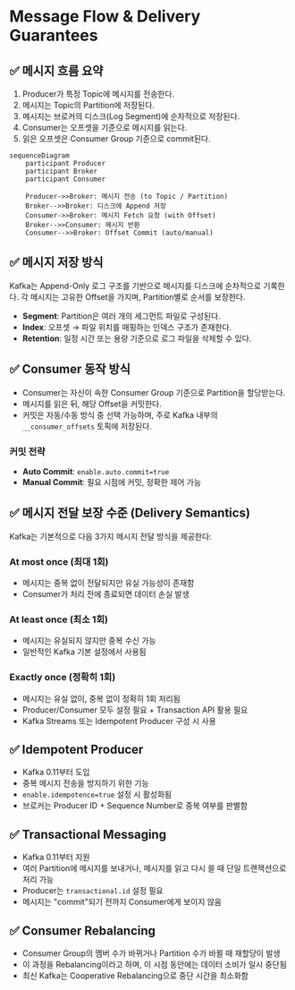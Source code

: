 # Message Flow & Delivery Guarantees

## ✅ 메시지 흐름 요약

1. Producer가 특정 Topic에 메시지를 전송한다.
2. 메시지는 Topic의 Partition에 저장된다.
3. 메시지는 브로커의 디스크(Log Segment)에 순차적으로 저장된다.
4. Consumer는 오프셋을 기준으로 메시지를 읽는다.
5. 읽은 오프셋은 Consumer Group 기준으로 commit된다.

```mermaid
sequenceDiagram
    participant Producer
    participant Broker
    participant Consumer

    Producer->>Broker: 메시지 전송 (to Topic / Partition)
    Broker-->>Broker: 디스크에 Append 저장
    Consumer->>Broker: 메시지 Fetch 요청 (with Offset)
    Broker-->>Consumer: 메시지 반환
    Consumer-->>Broker: Offset Commit (auto/manual)
```

## ✅ 메시지 저장 방식

Kafka는 Append-Only 로그 구조를 기반으로 메시지를 디스크에 순차적으로 기록한다.
각 메시지는 고유한 Offset을 가지며, Partition별로 순서를 보장한다.

- **Segment**: Partition은 여러 개의 세그먼트 파일로 구성된다.
- **Index**: 오프셋 → 파일 위치를 매핑하는 인덱스 구조가 존재한다.
- **Retention**: 일정 시간 또는 용량 기준으로 로그 파일을 삭제할 수 있다.

## ✅ Consumer 동작 방식

- Consumer는 자신이 속한 Consumer Group 기준으로 Partition을 할당받는다.
- 메시지를 읽은 뒤, 해당 Offset을 커밋한다.
- 커밋은 자동/수동 방식 중 선택 가능하며, 주로 Kafka 내부의 `__consumer_offsets` 토픽에 저장된다.

### 커밋 전략

- **Auto Commit**: `enable.auto.commit=true`
- **Manual Commit**: 필요 시점에 커밋, 정확한 제어 가능

## ✅ 메시지 전달 보장 수준 (Delivery Semantics)

Kafka는 기본적으로 다음 3가지 메시지 전달 방식을 제공한다:

### At most once (최대 1회)

- 메시지는 중복 없이 전달되지만 유실 가능성이 존재함
- Consumer가 처리 전에 종료되면 데이터 손실 발생

### At least once (최소 1회)

- 메시지는 유실되지 않지만 중복 수신 가능
- 일반적인 Kafka 기본 설정에서 사용됨

### Exactly once (정확히 1회)

- 메시지는 유실 없이, 중복 없이 정확히 1회 처리됨
- Producer/Consumer 모두 설정 필요 + Transaction API 활용 필요
- Kafka Streams 또는 Idempotent Producer 구성 시 사용

## ✅ Idempotent Producer

- Kafka 0.11부터 도입
- 중복 메시지 전송을 방지하기 위한 기능
- `enable.idempotence=true` 설정 시 활성화됨
- 브로커는 Producer ID + Sequence Number로 중복 여부를 판별함

## ✅ Transactional Messaging

- Kafka 0.11부터 지원
- 여러 Partition에 메시지를 보내거나, 메시지를 읽고 다시 쓸 때 단일 트랜잭션으로 처리 가능
- Producer는 `transactional.id` 설정 필요
- 메시지는 "commit"되기 전까지 Consumer에게 보이지 않음

## ✅ Consumer Rebalancing

- Consumer Group의 멤버 수가 바뀌거나 Partition 수가 바뀔 때 재할당이 발생
- 이 과정을 Rebalancing이라고 하며, 이 시점 동안에는 데이터 소비가 일시 중단됨
- 최신 Kafka는 Cooperative Rebalancing으로 중단 시간을 최소화함
